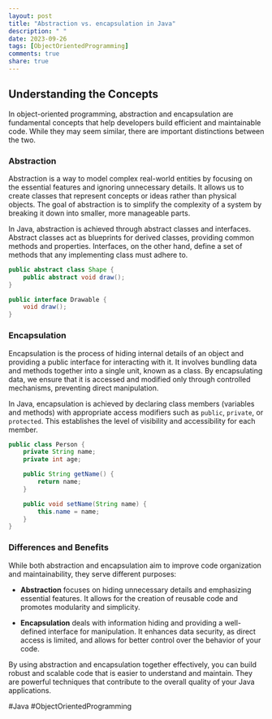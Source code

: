 ```yaml
---
layout: post
title: "Abstraction vs. encapsulation in Java"
description: " "
date: 2023-09-26
tags: [ObjectOrientedProgramming]
comments: true
share: true
---
```

## Understanding the Concepts

In object-oriented programming, abstraction and encapsulation are fundamental concepts that help developers build efficient and maintainable code. While they may seem similar, there are important distinctions between the two.

### Abstraction

Abstraction is a way to model complex real-world entities by focusing on the essential features and ignoring unnecessary details. It allows us to create classes that represent concepts or ideas rather than physical objects. The goal of abstraction is to simplify the complexity of a system by breaking it down into smaller, more manageable parts.

In Java, abstraction is achieved through abstract classes and interfaces. Abstract classes act as blueprints for derived classes, providing common methods and properties. Interfaces, on the other hand, define a set of methods that any implementing class must adhere to.

```java
public abstract class Shape {
    public abstract void draw();
}

public interface Drawable {
    void draw();
}
```

### Encapsulation

Encapsulation is the process of hiding internal details of an object and providing a public interface for interacting with it. It involves bundling data and methods together into a single unit, known as a class. By encapsulating data, we ensure that it is accessed and modified only through controlled mechanisms, preventing direct manipulation.

In Java, encapsulation is achieved by declaring class members (variables and methods) with appropriate access modifiers such as `public`, `private`, or `protected`. This establishes the level of visibility and accessibility for each member.

```java
public class Person {
    private String name;
    private int age;

    public String getName() {
        return name;
    }

    public void setName(String name) {
        this.name = name;
    }
}
```

### Differences and Benefits

While both abstraction and encapsulation aim to improve code organization and maintainability, they serve different purposes:

- **Abstraction** focuses on hiding unnecessary details and emphasizing essential features. It allows for the creation of reusable code and promotes modularity and simplicity.

- **Encapsulation** deals with information hiding and providing a well-defined interface for manipulation. It enhances data security, as direct access is limited, and allows for better control over the behavior of your code.

By using abstraction and encapsulation together effectively, you can build robust and scalable code that is easier to understand and maintain. They are powerful techniques that contribute to the overall quality of your Java applications.

#Java #ObjectOrientedProgramming
